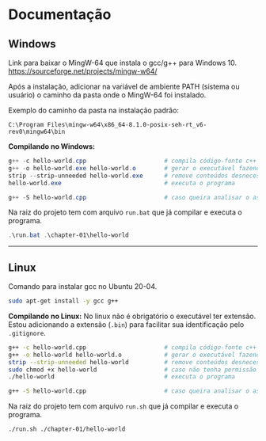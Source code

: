 # Documentação

## Windows

Link para baixar o MingW-64 que instala o gcc/g++ para Windows 10.
<https://sourceforge.net/projects/mingw-w64/>

Após a instalação, adicionar na variável de ambiente PATH (sistema ou usuário) o caminho da pasta onde o MingW-64 foi instalado.

Exemplo do caminho da pasta na instalação padrão:

```path
C:\Program Files\mingw-w64\x86_64-8.1.0-posix-seh-rt_v6-rev0\mingw64\bin
```

**Compilando no Windows:**

```powershell
g++ -c hello-world.cpp                      # compila código-fonte c++ mas não faz link para gerar o executável
g++ -o hello-world.exe hello-world.o        # gerar o executável fazendo o link dos compilados
strip --strip-unneeded hello-world.exe      # remove conteúdos desnecessários do executável deixando-o mais enxuto
hello-world.exe                             # executa o programa

g++ -S hello-world.cpp                      # caso queira analisar o assembly é gerado com base no código-fonte
```

Na raiz do projeto tem com arquivo `run.bat` que já compilar e executa o programa.

```powershell
.\run.bat .\chapter-01\hello-world
```

____

## Linux

Comando para instalar gcc no Ubuntu 20-04.

```bash
sudo apt-get install -y gcc g++
```

**Compilando no Linux:**
No linux não é obrigatório o executável ter extensão.
Estou adicionando a extensão (`.bin`) para facilitar sua identificação pelo `.gitignore`.

```bash
g++ -c hello-world.cpp                      # compila código-fonte c++ mas não faz link para gerar o executável
g++ -o hello-world hello-world.o            # gerar o executável fazendo o link dos compilados
strip --strip-unneeded hello-world          # remove conteúdos desnecessários do executável deixando-o mais enxuto
sudo chmod +x hello-world                   # caso não tenha permissão para executar
./hello-world                               # executa o programa

g++ -S hello-world.cpp                      # caso queira analisar o assembly é gerado com base no código-fonte
```

Na raiz do projeto tem com arquivo `run.sh` que já compilar e executa o programa.

```bash
./run.sh ./chapter-01/hello-world
```

